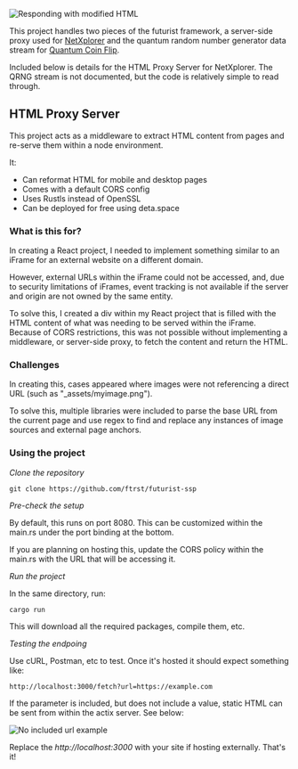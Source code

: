 ![Responding with modified HTML](https://gitlab.com/terminallyill/rust-server-side-proxy-example/-/raw/master/example_images/example_url.png)

This project handles two pieces of the futurist framework, a server-side proxy used for [NetXplorer](https://github.com/ftrst/ftrst-netxplorer) and the quantum random number generator data stream for [Quantum Coin Flip](https://github.com/ftrst/ftrst-quantum-flip).

Included below is details for the HTML Proxy Server for NetXplorer. The QRNG stream is not documented, but the code is relatively simple to read through.

## HTML Proxy Server

This project acts as a middleware to extract HTML content from pages and re-serve them within a node environment.

It:
- Can reformat HTML for mobile and desktop pages
- Comes with a default CORS config
- Uses Rustls instead of OpenSSL
- Can be deployed for free using deta.space

### What is this for?

In creating a React project, I needed to implement something similar to an iFrame for an external website on a different domain.

However, external URLs within the iFrame could not be accessed, and, due to security limitations of iFrames, event tracking is not available if the server and origin are not owned by the same entity.

To solve this, I created a div within my React project that is filled with the HTML content of what was needing to be served within the iFrame. Because of CORS restrictions, this was not possible without implementing a middleware, or server-side proxy, to fetch the content and return the HTML.

### Challenges

In creating this, cases appeared where images were not referencing a direct URL (such as "_assets/myimage.png").

To solve this, multiple libraries were included to parse the base URL from the current page and use regex to find and replace any instances of image sources and external page anchors.

### Using the project
*Clone the repository*

```git clone https://github.com/ftrst/futurist-ssp```

*Pre-check the setup*

By default, this runs on port 8080. This can be customized within the main.rs under the port binding at the bottom.

If you are planning on hosting this, update the CORS policy within the main.rs with the URL that will be accessing it.

*Run the project*

In the same directory, run:

```cargo run```

This will download all the required packages, compile them, etc.

*Testing the endpoing*

Use cURL, Postman, etc to test. Once it's hosted it should expect something like:

```http://localhost:3000/fetch?url=https://example.com```

If the parameter is included, but does not include a value, static HTML can be sent from within the actix server. See below:

![No included url example](https://gitlab.com/terminallyill/rust-server-side-proxy-example/-/raw/master/example_images/example_default.png)

Replace the *http://localhost:3000* with your site if hosting externally. That's it!
